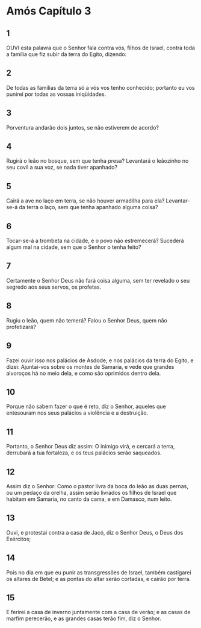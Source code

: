 # Amós Capítulo 3

## 1
OUVI esta palavra que o Senhor fala contra vós, filhos de Israel, contra toda a família que fiz subir da terra do Egito, dizendo:

## 2
De todas as famílias da terra só a vós vos tenho conhecido; portanto eu vos punirei por todas as vossas iniqüidades.

## 3
Porventura andarão dois juntos, se não estiverem de acordo?

## 4
Rugirá o leão no bosque, sem que tenha presa? Levantará o leãozinho no seu covil a sua voz, se nada tiver apanhado?

## 5
Cairá a ave no laço em terra, se não houver armadilha para ela? Levantar-se-á da terra o laço, sem que tenha apanhado alguma coisa?

## 6
Tocar-se-á a trombeta na cidade, e o povo não estremecerá? Sucederá algum mal na cidade, sem que o Senhor o tenha feito?

## 7
Certamente o Senhor Deus não fará coisa alguma, sem ter revelado o seu segredo aos seus servos, os profetas.

## 8
Rugiu o leão, quem não temerá? Falou o Senhor Deus, quem não profetizará?

## 9
Fazei ouvir isso nos palácios de Asdode, e nos palácios da terra do Egito, e dizei: Ajuntai-vos sobre os montes de Samaria, e vede que grandes alvoroços há no meio dela, e como são oprimidos dentro dela.

## 10
Porque não sabem fazer o que é reto, diz o Senhor, aqueles que entesouram nos seus palácios a violência e a destruição.

## 11
Portanto, o Senhor Deus diz assim: O inimigo virá, e cercará a terra, derrubará a tua fortaleza, e os teus palácios serão saqueados.

## 12
Assim diz o Senhor: Como o pastor livra da boca do leão as duas pernas, ou um pedaço da orelha, assim serão livrados os filhos de Israel que habitam em Samaria, no canto da cama, e em Damasco, num leito.

## 13
Ouvi, e protestai contra a casa de Jacó, diz o Senhor Deus, o Deus dos Exércitos;

## 14
Pois no dia em que eu punir as transgressões de Israel, também castigarei os altares de Betel; e as pontas do altar serão cortadas, e cairão por terra.

## 15
E ferirei a casa de inverno juntamente com a casa de verão; e as casas de marfim perecerão, e as grandes casas terão fim, diz o Senhor.

